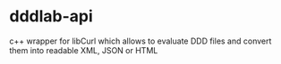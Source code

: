 # dddlab-api
c++ wrapper for libCurl which allows to evaluate DDD files and convert them into readable XML, JSON or HTML
